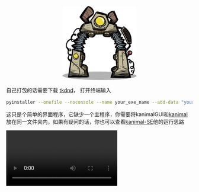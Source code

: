 <!-- markdownlint-disable MD033 MD041 -->
<p align="center">
  <a><img src="https://github.com/ChiYuKe/ONI-Kanimal_GUI/blob/main/Assets/hqbase.png" width="200" height="200" alt="ONI"></a>
</p>
  
<!-- markdownlint-disable-next-line MD036 -->


  
  自己打包的话需要下载 [tkdnd](https://sourceforge.net/projects/tkdnd/files/Windows%20Binaries/TkDND%202.8/tkdnd2.8-win32-x86_64.tar.gz/download)，
  打开终端输入
   ```bash
   pyinstaller --onefile --noconsole --name your_exe_name --add-data "your_tkdnd_path" --icon=your_ico.ico your_python_file.py
   ```

这只是个简单的界面程序，它缺少一个主程序，你需要将kanimalGUI和[kanimal](https://github.com/skairunner/kanimal-SE/releases/tag/1.3.26)放在同一文件夹内，如果有疑问的话，你也可以查看[kanimal-SE](https://github.com/skairunner/kanimal-SE)他的运行思路

![](Assets/Video.mp4)

